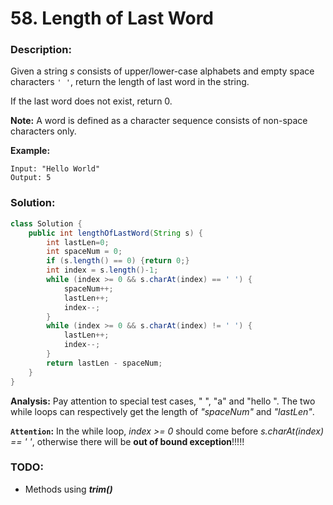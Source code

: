 # 58. Length of Last Word

### Description:

Given a string *s* consists of upper/lower-case alphabets and empty space characters `' '`, return the length of last word in the string.

If the last word does not exist, return 0.

**Note:** A word is defined as a character sequence consists of non-space characters only.

**Example:**

```
Input: "Hello World"
Output: 5
```



### Solution:

```java
class Solution {
    public int lengthOfLastWord(String s) {
        int lastLen=0;
        int spaceNum = 0;
        if (s.length() == 0) {return 0;}
        int index = s.length()-1;
        while (index >= 0 && s.charAt(index) == ' ') {
            spaceNum++;
            lastLen++;
            index--;
        }
        while (index >= 0 && s.charAt(index) != ' ') {
            lastLen++;
            index--;
        }
        return lastLen - spaceNum;
    }
}
```

**Analysis:** Pay attention to special test cases, " ", "a" and "hello ". The two while loops can respectively get the length of *"spaceNum"* and *"lastLen"*. 



**`Attention`:** In the while loop, *index >= 0* should come before *s.charAt(index) == ' '*, otherwise there will be **out of bound exception**!!!!!



### TODO:

* Methods using ***trim()***